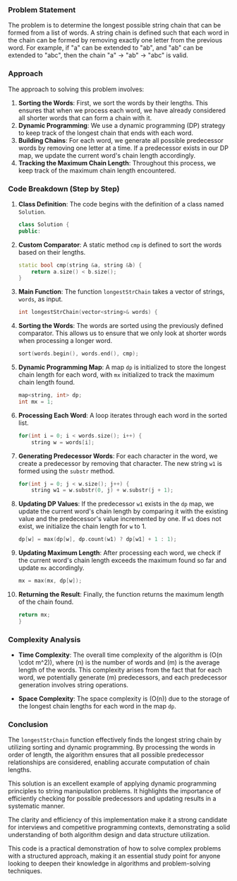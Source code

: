 
### Problem Statement
The problem is to determine the longest possible string chain that can be formed from a list of words. A string chain is defined such that each word in the chain can be formed by removing exactly one letter from the previous word. For example, if "a" can be extended to "ab", and "ab" can be extended to "abc", then the chain "a" -> "ab" -> "abc" is valid.

### Approach
The approach to solving this problem involves:
1. **Sorting the Words**: First, we sort the words by their lengths. This ensures that when we process each word, we have already considered all shorter words that can form a chain with it.
2. **Dynamic Programming**: We use a dynamic programming (DP) strategy to keep track of the longest chain that ends with each word.
3. **Building Chains**: For each word, we generate all possible predecessor words by removing one letter at a time. If a predecessor exists in our DP map, we update the current word's chain length accordingly.
4. **Tracking the Maximum Chain Length**: Throughout this process, we keep track of the maximum chain length encountered.

### Code Breakdown (Step by Step)

1. **Class Definition**: The code begins with the definition of a class named `Solution`.

   ```cpp
   class Solution {
   public:
   ```

2. **Custom Comparator**: A static method `cmp` is defined to sort the words based on their lengths.

   ```cpp
   static bool cmp(string &a, string &b) {
       return a.size() < b.size();
   }
   ```

3. **Main Function**: The function `longestStrChain` takes a vector of strings, `words`, as input.

   ```cpp
   int longestStrChain(vector<string>& words) {
   ```

4. **Sorting the Words**: The words are sorted using the previously defined comparator. This allows us to ensure that we only look at shorter words when processing a longer word.

   ```cpp
   sort(words.begin(), words.end(), cmp);
   ```

5. **Dynamic Programming Map**: A map `dp` is initialized to store the longest chain length for each word, with `mx` initialized to track the maximum chain length found.

   ```cpp
   map<string, int> dp;
   int mx = 1;
   ```

6. **Processing Each Word**: A loop iterates through each word in the sorted list.

   ```cpp
   for(int i = 0; i < words.size(); i++) {
       string w = words[i];
   ```

7. **Generating Predecessor Words**: For each character in the word, we create a predecessor by removing that character. The new string `w1` is formed using the `substr` method.

   ```cpp
   for(int j = 0; j < w.size(); j++) {
       string w1 = w.substr(0, j) + w.substr(j + 1);
   ```

8. **Updating DP Values**: If the predecessor `w1` exists in the `dp` map, we update the current word's chain length by comparing it with the existing value and the predecessor's value incremented by one. If `w1` does not exist, we initialize the chain length for `w` to 1.

   ```cpp
   dp[w] = max(dp[w], dp.count(w1) ? dp[w1] + 1 : 1);
   ```

9. **Updating Maximum Length**: After processing each word, we check if the current word's chain length exceeds the maximum found so far and update `mx` accordingly.

   ```cpp
   mx = max(mx, dp[w]);
   ```

10. **Returning the Result**: Finally, the function returns the maximum length of the chain found.

    ```cpp
    return mx;
    }
    ```

### Complexity Analysis
- **Time Complexity**: The overall time complexity of the algorithm is \(O(n \cdot m^2)\), where \(n\) is the number of words and \(m\) is the average length of the words. This complexity arises from the fact that for each word, we potentially generate \(m\) predecessors, and each predecessor generation involves string operations.
  
- **Space Complexity**: The space complexity is \(O(n)\) due to the storage of the longest chain lengths for each word in the map `dp`.

### Conclusion
The `longestStrChain` function effectively finds the longest string chain by utilizing sorting and dynamic programming. By processing the words in order of length, the algorithm ensures that all possible predecessor relationships are considered, enabling accurate computation of chain lengths.

This solution is an excellent example of applying dynamic programming principles to string manipulation problems. It highlights the importance of efficiently checking for possible predecessors and updating results in a systematic manner.

The clarity and efficiency of this implementation make it a strong candidate for interviews and competitive programming contexts, demonstrating a solid understanding of both algorithm design and data structure utilization.

This code is a practical demonstration of how to solve complex problems with a structured approach, making it an essential study point for anyone looking to deepen their knowledge in algorithms and problem-solving techniques.
